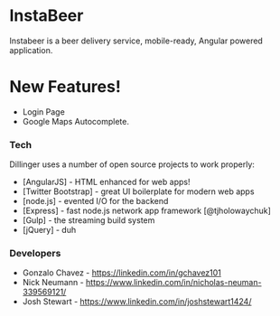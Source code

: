 # InstaBeer

Instabeer is a beer delivery service, mobile-ready, Angular powered application.

# New Features!

  - Login Page
  - Google Maps Autocomplete.

### Tech

Dillinger uses a number of open source projects to work properly:

* [AngularJS] - HTML enhanced for web apps!
* [Twitter Bootstrap] - great UI boilerplate for modern web apps
* [node.js] - evented I/O for the backend
* [Express] - fast node.js network app framework [@tjholowaychuk]
* [Gulp] - the streaming build system
* [jQuery] - duh

### Developers

* Gonzalo Chavez - https://linkedin.com/in/gchavez101
* Nick Neumann - https://www.linkedin.com/in/nicholas-neuman-339569121/
* Josh Stewart - https://www.linkedin.com/in/joshstewart1424/
